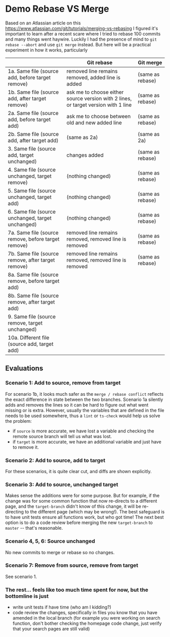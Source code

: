 # Demo Rebase VS Merge
Based on an Atlassian article on this https://www.atlassian.com/git/tutorials/merging-vs-rebasing I figured it's important to learn after a recent scare where I tried to rebase 100 commits and many things went haywire. Luckily I had the presence of mind to `git rebase --abort` and use `git merge` instead. But here will be a practical experiment in how it works, particularly

|                                                   |   Git rebase  |   Git merge  |
|---------------------------------------------------|---------------|--------------|
|   1a. Same file (source add, before target remove)| removed line remains removed, added line is added | (same as rebase) |
|   1b. Same file (source add, after target remove) | ask me to choose either source version with 2 lines, or target version with 1 line | (same as rebase) |
|   2a. Same file (source add, before target add)   | ask me to choose between old and new added line | (same as rebase) |
|   2b. Same file (source add, after target add)    | (same as 2a) | (same as 2a) |
|   3. Same file (source add, target unchanged)    | changes added | (same as rebase) |
|   4. Same file (source unchanged, target remove) | (nothing changed) | (same as rebase) |
|   5. Same file (source unchanged, target add)    | (nothing changed) | (same as rebase) |
|   6. Same file (source unchanged, target unchanged) | (nothing changed) | (same as rebase) |
|   7a. Same file (source remove, before target remove) | removed line remains removed, removed line is removed | (same as rebase) |
|   7b. Same file (source remove, after target remove) | removed line remains removed, removed line is removed | (same as rebase) |
|   8a. Same file (source remove, before target add)         |               |              |
|   8b. Same file (source remove, after target add)         |               |              |
|   9. Same file (source remove, target unchanged)   |               |              |
|   10a. Different file (source add, target add)      |               |              |

## Evaluations
### Scenario 1: Add to source, remove from target
For scenario 1b, it looks much safer as the `merge / rebase conflict` reflects the exact difference in state between the two branches. Scenario 1a silently adds and removes the lines so it can be hard to figure out what went missing or is extra. However, usually the variables that are defined in the file needs to be used somewhere, thus a `lint` or `ts-check` would help us solve the problem:
- if `source` is more accurate, we have lost a variable and checking the remote source branch will tell us what was lost.
- if `target` is more accurate, we have an additional variable and just have to remove it.


### Scenario 2: Add to source, add to target
For these scenarios, it is quite clear cut, and diffs are shown explicitly.

### Scenario 3: Add to source, unchanged target
Makes sense the additions were for some purpose. But for example, if the change was for some common function that now re-directs to a different page, and the `target-branch` didn't know of this change, it will be re-directing to the different page (which may be wrong!). The best safeguard is to have unit tests ensure all functions work, but who got time! The next best option is to do a code review before merging the new `target-branch` to `master` -- that's reasonable.

### Scenario 4, 5, 6: Source unchanged
No new commits to merge or rebase so no changes.

### Scenario 7: Remove from source, remove from target
See scenario 1.

### The rest... feels like too much time spent for now, but the bottomline is just
- write unit tests if have time (who am I kidding?)
- code review the changes, specifically in files you know that you have amended in the local branch (for example you were working on search function, don't bother checking the homepage code change, just verify that your search pages are still valid)
